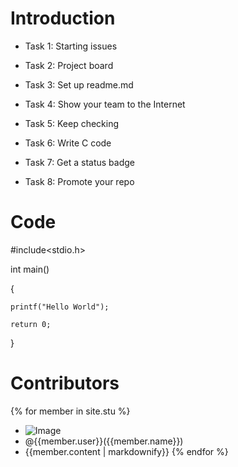 # Introduction

- Task 1: Starting issues

- Task 2: Project board

- Task 3: Set up readme.md

- Task 4: Show your team to the Internet

- Task 5: Keep checking

- Task 6: Write C code

- Task 7: Get a status badge

- Task 8: Promote your repo

# Code

#include<stdio.h>

int main()

{

    printf("Hello World");
    
    return 0;
    
}

# Contributors
{% for member in site.stu %}
-   ![Image]({{member.image}})
-   @{{member.user}}({{member.name}})
-   {{member.content | markdownify}}
{% endfor %}

 
